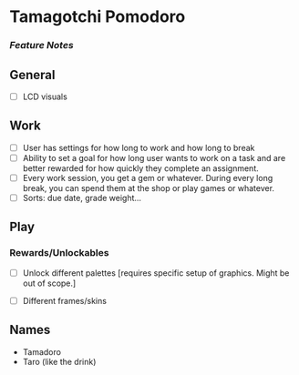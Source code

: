 # Tamagotchi Pomodoro

### _Feature Notes_

## General

- [ ] LCD visuals

## Work

- [ ] User has settings for how long to work and how long to break
- [ ] Ability to set a goal for how long user wants to work on a task and are better rewarded for how quickly they complete an assignment.
- [ ] Every work session, you get a gem or whatever. During every long break, you can spend them at the shop or play games or whatever.
- [ ] Sorts: due date, grade weight...

## Play

### Rewards/Unlockables
- [ ] Unlock different palettes [requires specific setup of graphics. Might be out of scope.]
- [ ] Different frames/skins


## Names
- Tamadoro
- Taro (like the drink)
